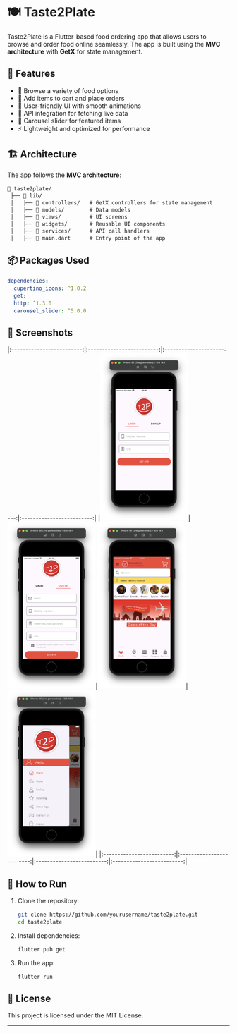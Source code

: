 # 🍽️ Taste2Plate

Taste2Plate is a Flutter-based food ordering app that allows users to browse and order food online seamlessly. The app is built using the **MVC architecture** with **GetX** for state management.

## 🌟 Features

- 🍕 Browse a variety of food options
- 🛒 Add items to cart and place orders
- 🎨 User-friendly UI with smooth animations
- 🔄 API integration for fetching live data
- 🎠 Carousel slider for featured items
- ⚡ Lightweight and optimized for performance

## 🏗️ Architecture

The app follows the **MVC architecture**:

```
📂 taste2plate/
 ├── 📁 lib/
 │   ├── 📁 controllers/   # GetX controllers for state management
 │   ├── 📁 models/        # Data models
 │   ├── 📁 views/         # UI screens
 │   ├── 📁 widgets/       # Reusable UI components
 │   ├── 📁 services/      # API call handlers
 │   ├── 📄 main.dart      # Entry point of the app
```

## 📦 Packages Used

```yaml
dependencies:
  cupertino_icons: ^1.0.2
  get:
  http: ^1.3.0
  carousel_slider: ^5.0.0
```

## 📸 Screenshots

|:-------------------------:|:-------------------------:|:-------------------------:|:-------------------------:|
|<img src="assets/screenshots/login.png" width="200">|<img src="assets/screenshots/signup.png" width="200">|<img src="assets/screenshots/home.png" width="200">|<img src="assets/screenshots/drawer.png" width="200">|
|:-------------------------:|:-------------------------:|:-------------------------:|:-------------------------:|

## 🚀 How to Run

1. Clone the repository:
   ```bash
   git clone https://github.com/yourusername/taste2plate.git
   cd taste2plate
   ```
2. Install dependencies:
   ```bash
   flutter pub get
   ```
3. Run the app:
   ```bash
   flutter run
   ```

## 📜 License

This project is licensed under the MIT License.

---
